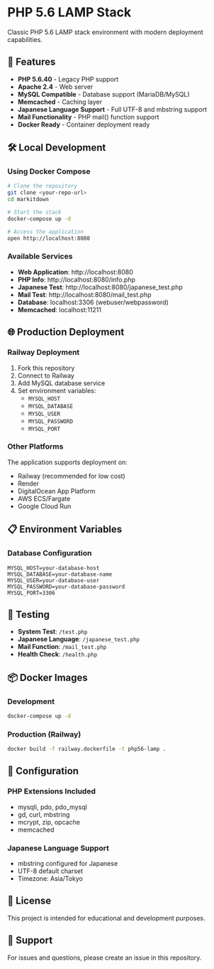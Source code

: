 # PHP 5.6 LAMP Stack

Classic PHP 5.6 LAMP stack environment with modern deployment capabilities.

## 🚀 Features

- **PHP 5.6.40** - Legacy PHP support
- **Apache 2.4** - Web server
- **MySQL Compatible** - Database support (MariaDB/MySQL)
- **Memcached** - Caching layer
- **Japanese Language Support** - Full UTF-8 and mbstring support
- **Mail Functionality** - PHP mail() function support
- **Docker Ready** - Container deployment ready

## 🛠️ Local Development

### Using Docker Compose

```bash
# Clone the repository
git clone <your-repo-url>
cd markitdown

# Start the stack
docker-compose up -d

# Access the application
open http://localhost:8080
```

### Available Services

- **Web Application**: http://localhost:8080
- **PHP Info**: http://localhost:8080/info.php
- **Japanese Test**: http://localhost:8080/japanese_test.php
- **Mail Test**: http://localhost:8080/mail_test.php
- **Database**: localhost:3306 (webuser/webpassword)
- **Memcached**: localhost:11211

## 🌐 Production Deployment

### Railway Deployment

1. Fork this repository
2. Connect to Railway
3. Add MySQL database service
4. Set environment variables:
   - `MYSQL_HOST`
   - `MYSQL_DATABASE`
   - `MYSQL_USER`
   - `MYSQL_PASSWORD`
   - `MYSQL_PORT`

### Other Platforms

The application supports deployment on:
- Railway (recommended for low cost)
- Render
- DigitalOcean App Platform
- AWS ECS/Fargate
- Google Cloud Run

## 📋 Environment Variables

### Database Configuration
```
MYSQL_HOST=your-database-host
MYSQL_DATABASE=your-database-name
MYSQL_USER=your-database-user
MYSQL_PASSWORD=your-database-password
MYSQL_PORT=3306
```

## 🧪 Testing

- **System Test**: `/test.php`
- **Japanese Language**: `/japanese_test.php`
- **Mail Function**: `/mail_test.php`
- **Health Check**: `/health.php`

## 📦 Docker Images

### Development
```bash
docker-compose up -d
```

### Production (Railway)
```bash
docker build -f railway.dockerfile -t php56-lamp .
```

## 🔧 Configuration

### PHP Extensions Included
- mysqli, pdo, pdo_mysql
- gd, curl, mbstring
- mcrypt, zip, opcache
- memcached

### Japanese Language Support
- mbstring configured for Japanese
- UTF-8 default charset
- Timezone: Asia/Tokyo

## 📝 License

This project is intended for educational and development purposes.

## 🤝 Support

For issues and questions, please create an issue in this repository.